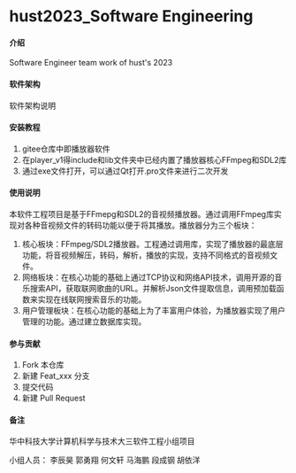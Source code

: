 # hust2023_Software Engineering

#### 介绍

Software Engineer team work of hust's 2023

#### 软件架构

软件架构说明

#### 安装教程

1. gitee仓库中即播放器软件
2. 在player_v1得include和lib文件夹中已经内置了播放器核心FFmpeg和SDL2库
3. 通过exe文件打开，可以通过Qt打开.pro文件来进行二次开发

#### 使用说明

本软件工程项目是基于FFmepg和SDL2的音视频播放器。通过调用FFmpeg库实现对各种音视频文件的转码功能以便于将其播放。播放器分为三个板块：

1. 核心板块：FFmpeg/SDL2播放器。工程通过调用库，实现了播放器的最底层功能，将音视频解压，转码，解析，播放的实现，支持不同格式的音视频文件。
2. 网络板块：在核心功能的基础上通过TCP协议和网络API技术，调用开源的音乐搜索API，获取联网歌曲的URL。并解析Json文件提取信息，调用预加载函数来实现在线联网搜索音乐的功能。
3. 用户管理板块：在核心功能的基础上为了丰富用户体验，为播放器实现了用户管理的功能。通过建立数据库实现。

#### 参与贡献

1. Fork 本仓库
2. 新建 Feat_xxx 分支
3. 提交代码
4. 新建 Pull Request

#### 备注

华中科技大学计算机科学与技术大三软件工程小组项目

小组人员：
李辰昊 郭勇翔 何文轩 马海鹏 段成钢 胡依洋
